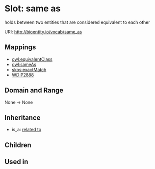 # Slot: same as


holds between two entities that are considered equivalent to each other

URI: http://bioentity.io/vocab/same_as
## Mappings

 * [owl:equivalentClass](http://purl.obolibrary.org/obo/owl_equivalentClass)
 * [owl:sameAs](http://purl.obolibrary.org/obo/owl_sameAs)
 * [skos:exactMatch](http://purl.obolibrary.org/obo/skos_exactMatch)
 * [WD:P2888](http://purl.obolibrary.org/obo/WD_P2888)
## Domain and Range

None -> None
## Inheritance

 *  is_a: [related to](related_to.md)
## Children

## Used in

